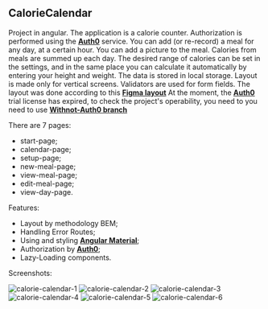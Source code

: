 ## CalorieCalendar

Project in angular.
The application is a calorie counter. Authorization is performed using the __[Auth0](https://auth0.com)__ service. You can add (or re-record) a meal for any day, at a certain hour. You can add a picture to the meal. Calories from meals are summed up each day. The desired range of calories can be set in the settings, and in the same place you can calculate it automatically by entering your height and weight. The data is stored in local storage. Layout is made only for vertical screens. Validators are used for form fields.
The layout was done according to this __[Figma layout](https://www.figma.com/file/GUovnQyowjFqsSY5py8k6g/Calorie-Calendar?node-id=0%3A1&t=suSwcu9MKmG7UG3v-1)__
At the moment, the __[Auth0](https://auth0.com)__ trial license has expired, to check the project's operability, you need to you need to use __[Withnot-Auth0 branch](https://github.com/SSSenia/calorie-calendar/tree/Withnot-Auth0)__

There are 7 pages:
* start-page;
* calendar-page;
* setup-page;
* new-meal-page;
* view-meal-page;
* edit-meal-page;
* view-day-page.

Features:
* Layout by methodology BEM;
* Handling Error Routes;
* Using and styling __[Angular Material](https://v14.material.angular.io)__;
* Authorization by __[Auth0](https://auth0.com)__;
* Lazy-Loading components.

Screenshots:

<img src="https://user-images.githubusercontent.com/82032813/211033474-e460a6d9-af45-4686-9ed2-bae6b35f106f.png" alt="calorie-calendar-1" max-width="50%"/> <img src="https://user-images.githubusercontent.com/82032813/211033485-73ba8e10-d8ee-4f5d-bb98-0e12e3f2e2d3.png" alt="calorie-calendar-2" max-width="50%"/> <img src="https://user-images.githubusercontent.com/82032813/211033488-5a4dc251-f756-4e30-a1f1-33e57aae3581.png" alt="calorie-calendar-3" max-width="50%"/> <img src="https://user-images.githubusercontent.com/82032813/211033492-d0262fe5-47a9-492e-8768-d6bdc6b2ba12.png" alt="calorie-calendar-4" max-width="50%"/> <img src="https://user-images.githubusercontent.com/82032813/211033497-86cbfc1d-75ff-46ba-be69-854d1e6b8092.png" alt="calorie-calendar-5" max-width="50%"/> <img src="https://user-images.githubusercontent.com/82032813/211033546-d499bf96-30eb-47af-9559-81a73214589e.png" alt="calorie-calendar-6" max-width="50%"/>
